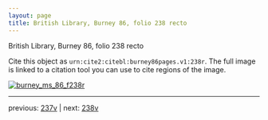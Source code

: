 ```yaml
---
layout: page
title: British Library, Burney 86, folio 238 recto
---
```


British Library, Burney 86, folio 238 recto

Cite this object as `urn:cite2:citebl:burney86pages.v1:238r`.  The full image is linked to a citation tool you can use to cite regions of the image.

[![burney_ms_86_f238r](http://www.homermultitext.org/iipsrv?IIIF=/project/homer/pyramidal/deepzoom/citebl/burney86imgs/v1/burney_ms_86_f238r.tif/full/800,/0/default.jpg)](http://www.homermultitext.org/ict2/?urn=urn:cite2:citebl:burney86imgs.v1:burney_ms_86_f238r) 

---

previous:  [237v](../237v/) | next: [238v](../238v/)